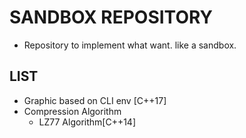 # SANDBOX REPOSITORY
- Repository to implement what want. like a sandbox.


## LIST
- Graphic based on CLI env [C++17]
- Compression Algorithm
    - LZ77 Algorithm[C++14]